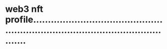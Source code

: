 # web3 nft profile........................................................................................................
